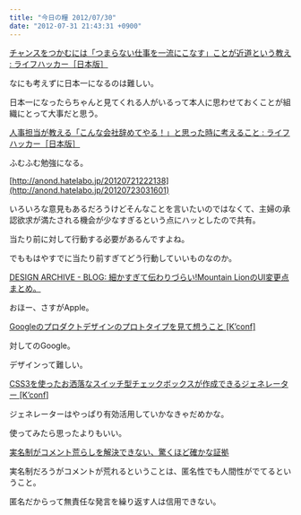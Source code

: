 ```yaml
---
title: "今日の糧 2012/07/30"
date: "2012-07-31 21:43:31 +0900"
---
```


  [チャンスをつかむには「つまらない仕事を一流にこなす」ことが近道という教え : ライフハッカー［日本版］](http://www.lifehacker.jp/2012/07/120730myspiwords.html)

なにも考えずに日本一になるのは難しい。

日本一になったらちゃんと見てくれる人がいるって本人に思わせておくことが組織にとって大事だと思う。

  [人事担当が教える「こんな会社辞めてやる！」と思った時に考えること : ライフハッカー［日本版］](http://www.lifehacker.jp/2012/07/120727tanakajiro.html)

ふむふむ勉強になる。

[http://anond.hatelabo.jp/20120721222138](http://anond.hatelabo.jp/20120723031601)

いろいろな意見もあるだろうけどそんなことを言いたいのではなくて、主婦の承認欲求が満たされる機会が少なすぎるという点にハッとしたので共有。

当たり前に対して行動する必要があるんですよね。

でももはやすでに当たり前すぎてどう行動していいものなのか。

  [DESIGN ARCHIVE - BLOG: 細かすぎて伝わりづらい!Mountain LionのUI変更点まとめ。](http://stam-design-stam.blogspot.jp/2012/07/mountain-lionui.html)

おほー、さすがApple。

  [Googleのプロダクトデザインのプロトタイプを見て想うこと [K&#8217;conf]](http://kenz0.s201.xrea.com/weblog/2012/07/google_products_design_concept.html)

対してのGoogle。

デザインって難しい。

  [CSS3を使ったお洒落なスイッチ型チェックボックスが作成できるジェネレーター [K&#8217;conf]](http://kenz0.s201.xrea.com/weblog/2012/07/onoff_flipswitch_html5css3_generator.html)

ジェネレーターはやっぱり有効活用していかなきゃだめかな。

使ってみたら思ったよりもいい。

[実名制がコメント荒らしを解決できない、驚くほど確かな証拠](http://jp.techcrunch.com/2012/07/30/20120729surprisingly-good-evidence-that-real-name-policies-fail-to-improve-comments/)

実名制だろうがコメントが荒れるということは、匿名性でも人間性がでてるということ。

匿名だからって無責任な発言を繰り返す人は信用できない。

